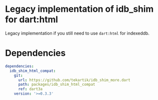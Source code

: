 # Legacy implementation of idb_shim for dart:html

Legacy implementation if you still need to use `dart:html` for indexeddb.

# Dependencies

```yaml
dependencies:
  idb_shim_html_compat:
    git:
      url: https://github.com/tekartik/idb_shim_more.dart
      path: packages/idb_shim_html_compat
      ref: dart3a
    version: '>=0.3.3'
```
